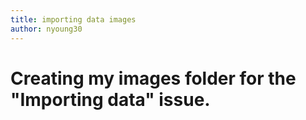 ```yaml
---
title: importing data images
author: nyoung30
---
```

# Creating my images folder for the "Importing data" issue.
